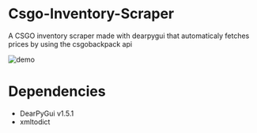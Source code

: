 # Csgo-Inventory-Scraper
A CSGO inventory scraper made with dearpygui that automaticaly fetches prices by using the csgobackpack api

![demo](https://github.com/JustZark/Csgo-Inventory-Scraper/assets/92961265/0173ad6e-866f-4eb4-9514-ba43077ceaee)


# Dependencies
- DearPyGui v1.5.1
- xmltodict
